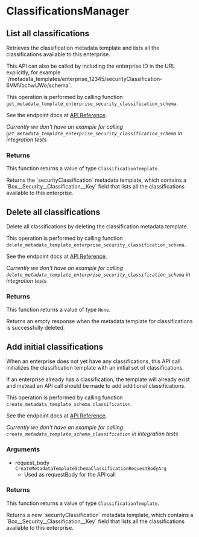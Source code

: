 # ClassificationsManager

## List all classifications

Retrieves the classification metadata template and lists all the
classifications available to this enterprise.

This API can also be called by including the enterprise ID in the
URL explicitly, for example
&#x60;/metadata_templates/enterprise_12345/securityClassification-6VMVochwUWo/schema&#x60;.

This operation is performed by calling function `get_metadata_template_enterprise_security_classification_schema`.

See the endpoint docs at
[API Reference](https://developer.box.com/reference/get-metadata-templates-enterprise-security-classification-6-vm-vochw-u-wo-schema/).

*Currently we don't have an example for calling `get_metadata_template_enterprise_security_classification_schema` in integration tests*


### Returns

This function returns a value of type `ClassificationTemplate`.

Returns the &#x60;securityClassification&#x60; metadata template, which contains
a &#x60;Box__Security__Classification__Key&#x60; field that lists all the
classifications available to this enterprise.


## Delete all classifications

Delete all classifications by deleting the classification
metadata template.

This operation is performed by calling function `delete_metadata_template_enterprise_security_classification_schema`.

See the endpoint docs at
[API Reference](https://developer.box.com/reference/delete-metadata-templates-enterprise-security-classification-6-vm-vochw-u-wo-schema/).

*Currently we don't have an example for calling `delete_metadata_template_enterprise_security_classification_schema` in integration tests*


### Returns

This function returns a value of type `None`.

Returns an empty response when the metadata
template for classifications is successfully deleted.


## Add initial classifications

When an enterprise does not yet have any classifications, this API call
initializes the classification template with an initial set of
classifications.

If an enterprise already has a classification, the template will already
exist and instead an API call should be made to add additional
classifications.

This operation is performed by calling function `create_metadata_template_schema_classification`.

See the endpoint docs at
[API Reference](https://developer.box.com/reference/post-metadata-templates-schema-classifications/).

*Currently we don't have an example for calling `create_metadata_template_schema_classification` in integration tests*

### Arguments

- request_body `CreateMetadataTemplateSchemaClassificationRequestBodyArg`
  - Used as requestBody for the API call


### Returns

This function returns a value of type `ClassificationTemplate`.

Returns a new &#x60;securityClassification&#x60; metadata template, which
contains a &#x60;Box__Security__Classification__Key&#x60; field that lists all
the classifications available to this enterprise.


